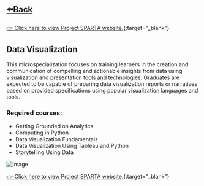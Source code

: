 ## [⬅️Back](./)
[👉 Click here to view Project SPARTA website.](https://sparta.dap.edu.ph/){:target="_blank"}

## Data Visualization
This microspecialization focuses on training learners in the creation and communication of compelling and actionable insights from data using visualization and presentation tools and technologies. Graduates are expected to be capable of preparing data visualization reports or narratives based on provided specifications using popular visualization languages and tools.

### Required courses:
- Getting Grounded on Analytics
- Computing in Python
- Data Visualization Fundamentals
- Data Visualization Using Tableau and Python
- Storytelling Using Data

![image](https://github.com/greatcyan/cyrus-baruc-data-analytics-portfolio/assets/95137493/4748da2c-ae7e-45bf-b977-e673e5082240)

[👉 Click here to view Project SPARTA website.](https://sparta.dap.edu.ph/){:target="_blank"}


